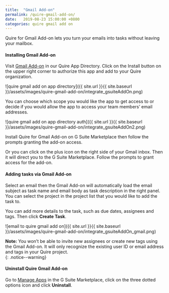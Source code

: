 ```yaml
---
title:  "Gmail Add-on"
permalink: /quire-gmail-add-on/
date:   2019-08-23 15:00:00 +0800
categories: quire gmail add on
---
```

Quire for Gmail Add-on lets you turn your emails into tasks without leaving your mailbox. 

#### Installing Gmail Add-on 
Visit [Gmail Add-on](https://quire.io/apps/google-gmail) in our Quire App Directory. Click on the Install button on the upper right corner to authorize this app and add to your Quire organization.

![quire gmail add on app directory]({{ site.url }}{{ site.baseurl }}/assets/images/quire-gmail-add-on/integrate_gsuiteAddOn.png)


You can choose which scope you would like the app to get access to or decide if you would allow the app to access your team members’ email addresses.

![quire gmail add on app directory auth]({{ site.url }}{{ site.baseurl }}/assets/images/quire-gmail-add-on/integrate_gsuiteAddOn2.png)


Install Quire for Gmail Add-on on G Suite Marketplace then follow the prompts granting the add-on access.

Or you can click on the plus icon on the right side of your Gmail inbox. Then it will direct you to the G Suite Marketplace. Follow the prompts to grant access for the add-on. 



#### Adding tasks via Gmail Add-on 

Select an email then the Gmail Add-on will automatically load the email subject as task name and email body as task description in the right panel. You can select the project in the project list that you would like to add the task to.

You can add more details to the task, such as due dates, assignees and tags. Then click **Create Task**.  

![email to quire gmail add on]({{ site.url }}{{ site.baseurl }}/assets/images/quire-gmail-add-on/integrate_gsuiteAddOn_gmail.png)

**Note:** You won’t be able to invite new assignees or create new tags using the Gmail Add-on. It will only recognize the existing user ID or email address and tags in your Quire project.   
{: .notice--warning}


#### Uninstall Quire Gmail Add-on

Go to [Manage Apps](https://gsuite.google.com/marketplace/myapps) in the G Suite Marketplace, click on the three dotted options icon and click **Uninstall**.